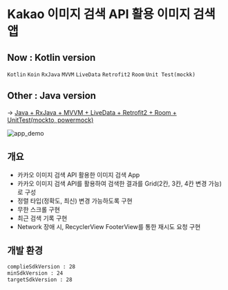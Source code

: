 
# Kakao 이미지 검색 API 활용 이미지 검색 앱

## Now : Kotlin version
`Kotlin`  `Koin`  `RxJava`  `MVVM`  `LiveData`  `Retrofit2`  `Room`  `Unit Test(mockk)`

## Other : Java version
-> [Java + RxJava + MVVM + LiveData + Retrofit2 + Room + UnitTest(mockto, powermock)](https://github.com/ch-Yoon/ImageSearch/tree/java-rx-mvvm-retrofit2-room)

![app_demo](https://user-images.githubusercontent.com/20294749/67322924-b5ec6980-f54c-11e9-96f3-f2394375aab2.png)

## 개요
- 카카오 이미지 검색 API 활용한 이미지 검색 App
- 카카오 이미지 검색 API를 활용하여 검색한 결과를 Grid(2칸, 3칸, 4칸 변경 가능)로 구성
- 정렬 타입(정확도, 최신) 변경 가능하도록 구현
- 무한 스크롤 구현
- 최근 검색 기록 구현
- Network 장애 시, RecyclerView FooterView를 통한 재시도 요청 구현

## 개발 환경
```xml
complieSdkVersion : 28
minSdkVersion : 24
targetSdkVersion : 28
```


